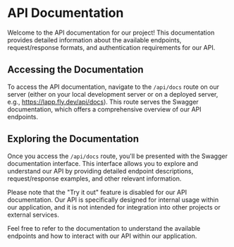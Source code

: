 # API Documentation

Welcome to the API documentation for our project! This documentation provides detailed information about the available endpoints, request/response formats, and authentication requirements for our API.

## Accessing the Documentation

To access the API documentation, navigate to the `/api/docs` route on our server (either on your local development server or on a deployed server, e.g., https://lapp.fly.dev/api/docs). This route serves the Swagger documentation, which offers a comprehensive overview of our API endpoints.

## Exploring the Documentation

Once you access the `/api/docs` route, you'll be presented with the Swagger documentation interface. This interface allows you to explore and understand our API by providing detailed endpoint descriptions, request/response examples, and other relevant information.

Please note that the "Try it out" feature is disabled for our API documentation. Our API is specifically designed for internal usage within our application, and it is not intended for integration into other projects or external services.

Feel free to refer to the documentation to understand the available endpoints and how to interact with our API within our application.

